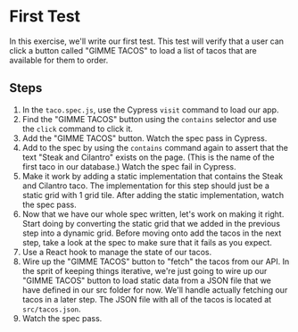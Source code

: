 # First Test

In this exercise, we'll write our first test. This test will verify that a user can click a button called "GIMME TACOS" to load a list of tacos that are available for them to order.

## Steps

1. In the `taco.spec.js`, use the Cypress `visit` command to load our app.
2. Find the "GIMME TACOS" button using the `contains` selector and use the `click` command to click it.
3. Add the "GIMME TACOS" button. Watch the spec pass in Cypress.
4. Add to the spec by using the `contains` command again to assert that the text "Steak and Cilantro" exists on the page. (This is the name of the first taco in our database.) Watch the spec fail in Cypress.
5. Make it work by adding a static implementation that contains the Steak and Cilantro taco. The implementation for this step should just be a static grid with 1 grid tile. After adding the static implementation, watch the spec pass.
6. Now that we have our whole spec written, let's work on making it right. Start doing by converting the static grid that we added in the previous step into a dynamic grid. Before moving onto add the tacos in the next step, take a look at the spec to make sure that it fails as you expect.
7. Use a React hook to manage the state of our tacos.
8. Wire up the "GIMME TACOS" button to "fetch" the tacos from our API. In the sprit of keeping things iterative, we're just going to wire up our "GIMME TACOS" button to load static data from a JSON file that we have defined in our src folder for now. We'll handle actually fetching our tacos in a later step. The JSON file with all of the tacos is located at `src/tacos.json`.
9. Watch the spec pass.
